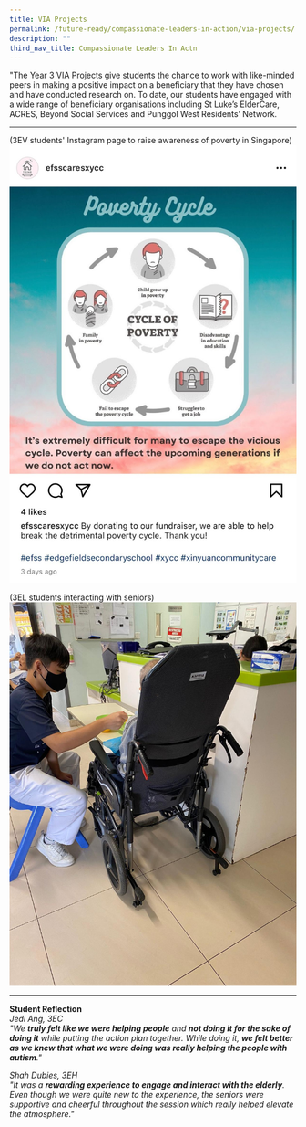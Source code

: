 ```yaml
---
title: VIA Projects
permalink: /future-ready/compassionate-leaders-in-action/via-projects/
description: ""
third_nav_title: Compassionate Leaders In Actn
---
```

"The Year 3 VIA Projects give students the chance to work with like-minded peers in making a positive impact on a beneficiary that they have chosen and have conducted research on. To date, our students have engaged with a wide range of beneficiary organisations including St Luke’s ElderCare, ACRES, Beyond Social Services and Punggol West Residents’ Network.

---
  
(3EV students' Instagram page to raise awareness of poverty in Singapore)
![](/images/poverty%20cycle.jpg)

(3EL students interacting with seniors)
![](/images/Untitled%20(1).jpg)

----

**Student Reflection**  <br>
_Jedi Ang, 3EC_ <br>
_"We&nbsp;**truly felt like we were helping people**&nbsp;and&nbsp;**not doing it for the sake of doing it**&nbsp;while putting the action plan together. While doing it,&nbsp;**we felt better as we knew that what we were doing was really helping the people with autism**."_

_Shah Dubies, 3EH_  <br>
_"It was a&nbsp;**rewarding experience to engage and interact with the elderly**. Even though we were quite new to the experience, the seniors were supportive and cheerful throughout the session which really helped elevate the atmosphere."_